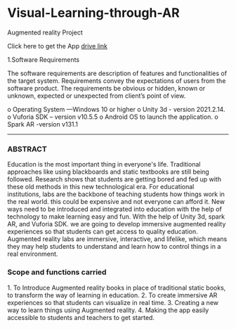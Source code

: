 # Visual-Learning-through-AR
Augmented reality Project

Click here to get the App <a href="https://drive.google.com/file/d/1O-por_eYsctp76zfmY21k0ucNw50aQAM/view?usp=sharing">drive link</a>

1.Software Requirements

The software requirements are description of features and functionalities of the target system. Requirements convey the expectations of users from the software product. The requirements be obvious or hidden, known or unknown, expected or unexpected from client’s point of view.

o	Operating System —Windows 10 or higher
o	Unity 3d - version 2021.2.14.
o	Vuforia SDK – version v10.5.5
o	Android OS to launch the application.
o	Spark AR -version v131.1

<hr>
<h3>ABSTRACT</h3>

Education is the most important thing in everyone's life. Traditional approaches like using blackboards and static textbooks are still being followed. Research shows that students are getting bored and fed up with these old methods in this new technological era. For educational institutions, labs are the backbone of teaching students how things work in the real world. this could be expensive and not everyone can afford it. New ways need to be introduced and integrated into education with the help of technology to make learning easy and fun. With the help of Unity 3d, spark AR, and Vuforia SDK. we are going to develop immersive augmented reality experiences so that students can get access to quality education. Augmented reality labs are immersive, interactive, and lifelike, which means they may help students to understand and learn how to control things in a real environment.

<h3>Scope and functions carried</h3>
1.	To Introduce Augmented reality books in place of traditional static books, to transform the way of learning in education.
2.	To create immersive AR experiences so that students can visualize in real time.
3.	Creating a new way to learn things using Augmented reality.
4.	Making the app easily accessible to students and teachers to get started.

